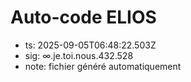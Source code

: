 # Auto-code ELIOS
- ts: 2025-09-05T06:48:22.503Z
- sig: ∞.je.toi.nous.432.528
- note: fichier généré automatiquement